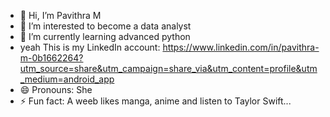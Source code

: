 - 👋 Hi, I’m Pavithra M
- 👀 I’m interested to become a data analyst
- 🌱 I’m currently learning advanced python
- yeah This is my LinkedIn account: https://www.linkedin.com/in/pavithra-m-0b1662264?utm_source=share&utm_campaign=share_via&utm_content=profile&utm_medium=android_app
- 😄 Pronouns: She
- ⚡ Fun fact: A weeb likes manga, anime and listen to Taylor Swift...

<!---
pavitra215/pavitra215 is a ✨ special ✨ repository because its `README.md` (this file) appears on your GitHub profile.
You can click the Preview link to take a look at your changes.
--->
